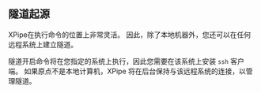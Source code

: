 ## 隧道起源

XPipe在执行命令的位置上非常灵活。
因此，除了本地机器外，您还可以在任何远程系统上建立隧道。

隧道开启命令将在您指定的系统上执行，因此您需要在该系统上安装 `ssh` 客户端。
如果原点不是本地计算机，XPipe 将在后台保持与该远程系统的连接，以管理隧道。